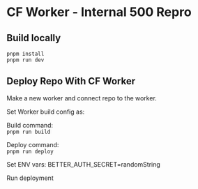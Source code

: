 # CF Worker - Internal 500 Repro

## Build locally
```
pnpm install
pnpm run dev
```

## Deploy Repo With CF Worker

Make a new worker and connect repo to the worker.

Set Worker build config as:

Build command:  
`pnpm run build`

Deploy command:  
`pnpm run deploy`

Set ENV vars:
BETTER_AUTH_SECRET=randomString

Run deployment
